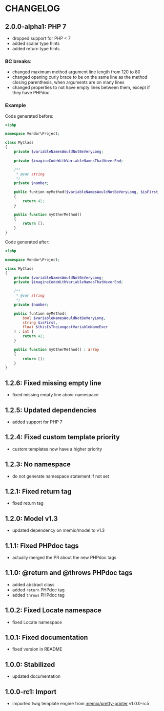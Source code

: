 # CHANGELOG

## 2.0.0-alpha1: PHP 7

* dropped support for PHP < 7
* added scalar type hints
* added return type hints

### BC breaks:

* changed maximum method argument line length from 120 to 80
* changed opening curly brace to be on the same line as the method closing
  parenthesis, when arguments are on many lines
* changed properties to not have empty lines between them,
  except if they have PHPdoc

### Example

Code generated before:

```php
<?php

namespace Vendor\Project;

class MyClass
{
    private $variableNamesWouldNotBeVeryLong;
    
    private $imagineCodeWithVariableNamesThatNeverEnd;

    /**
     * @var string
     */
    private $number;

    public funtion myMethod($variableNamesWouldNotBeVeryLong, $isFirst, $thisIsTheLongestVariableNameEver)
    {
        return 42;
    }

    public function myOtherMethod()
    {
        return [];
    }
}
```

Code generated after:

```php
<?php

namespace Vendor\Project;

class MyClass
{
    private $variableNamesWouldNotBeVeryLong;
    private $imagineCodeWithVariableNamesThatNeverEnd;

    /**
     * @var string
     */
    private $number;

    public funtion myMethod(
        bool $variableNamesWouldNotBeVeryLong,
        string $isFirst,
        float $thisIsTheLongestVariableNameEver
    ) : int {
        return 42;
    }

    public function myOtherMethod() : array
    {
        return [];
    }
}
```

## 1.2.6: Fixed missing empty line

* fixed missing empty line abovr namespace

## 1.2.5: Updated dependencies

* added support for PHP 7

## 1.2.4: Fixed custom template priority

* custom templates now have a higher priority

## 1.2.3: No namespace

* do not generate namespace statement if not set

## 1.2.1: Fixed return tag

* fixed return tag

## 1.2.0: Model v1.3

* updated dependency on memio/model to v1.3

## 1.1.1: Fixed PHPdoc tags

* actually merged the PR about the new PHPdoc tags

## 1.1.0: @return and @throws PHPdoc tags

* added abstract class
* added `return` PHPdoc tag
* added `throws` PHPdoc tag

## 1.0.2: Fixed Locate namespace

* fixed Locate namespace

## 1.0.1: Fixed documentation

* fixed version in README

## 1.0.0: Stabilized

* updated documentation

## 1.0.0-rc1: Import

* imported twig template engine from [memio/pretty-printer](http://github.com/memio/pretty-printer) v1.0.0-rc5
